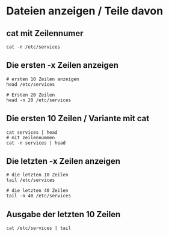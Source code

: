 # Dateien anzeigen / Teile davon 

## cat mit Zeilennumer 

```
cat -n /etc/services 
```

## Die ersten -x Zeilen anzeigen 

```
# ersten 10 Zeilen anzeigen
head /etc/services 

# Ersten 20 Zeilen 
head -n 20 /etc/services  
```

## Die ersten 10 Zeilen / Variante mit cat

```
cat services | head 
# mit zeilennummen 
cat -n services | head 
```

## Die letzten -x Zeilen anzeigen 

```
# die letzten 10 Zeilen 
tail /etc/services 

# die letzten 40 Zeilen 
tail -n 40 /etc/services
```

## Ausgabe der letzten 10 Zeilen 

```
cat /etc/services | tail
```
